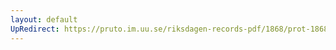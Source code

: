 ```yaml
---
layout: default
UpRedirect: https://pruto.im.uu.se/riksdagen-records-pdf/1868/prot-1868--ak--514/prot-1868--ak--514_001.pdf
---
```

